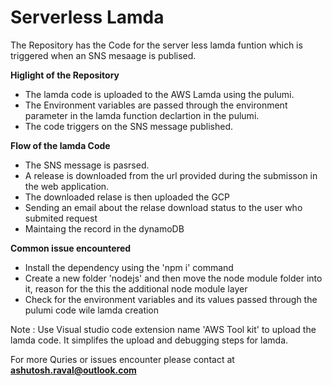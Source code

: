 # Serverless Lamda

The Repository has the Code for the server less lamda funtion which is triggered when an SNS mesaage is publised.

**Higlight of the Repository**
- The lamda code is uploaded to the AWS Lamda using the pulumi.
- The Environment variables are passed through the environment parameter in the lamda function declartion in the pulumi.
- The code triggers on the SNS message published.

**Flow of the lamda Code**
- The SNS message is pasrsed.
- A release is downloaded from the url provided during the submisson in the web application.
- The downloaded relase is then uploaded the GCP
- Sending an email about the relase download status to the user who submited request
- Maintaing the record in the dynamoDB

**Common issue encountered**
- Install the dependency using the 'npm i' command
- Create a new folder 'nodejs' and then move the node module folder into it, reason for the this the additional node module layer
- Check for the environment variables and its values passed through the pulumi code wile lamda creation

Note : Use Visual studio code extension name 'AWS Tool kit' to upload the lamda code. It simplifes the upload and debugging steps for lamda.

For more Quries or issues encounter please contact at **ashutosh.raval@outlook.com**

